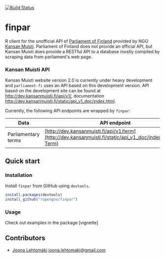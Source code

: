 [![Build Status](https://travis-ci.org/rOpenGov/finpar.svg?branch=master)](https://travis-ci.org/rOpenGov/finpar)

finpar
======

R client for the unofficial API of [Parliament of Finland](http://web.eduskunta.fi/Resource.phx/parliament/index.htx) provided by NGO [Kansan Muisti](http://www.kansanmuisti.fi/about/background/). Parliament of Finland does not provide an official API, but Kansan Muisti does provide a RESTful API to a database mostly compiled by scraping data from parliament's web page. 

### Kansan Muisti API

Kansan Muisti website version 2.0 is currently under heavy development and `parliament-fi` uses an API based on this development version. API based on the development site can be found at http://dev.kansanmuisti.fi/api/v1/, documentation http://dev.kansanmuisti.fi/static/api_v1_doc/index.html.

Currently, the following API endpoints are wrapped by `finpar`:

| Data                | API endpoint                       | Function                           |
|---------------------|------------------------------------|------------------------------------|
| Parliamentary terms | [http://dev.kansanmuisti.fi/api/v1/term](http://dev.kansanmuisti.fi/static/api_v1_doc/index.html#api-Term) | `term()` |

## Quick start

### Installation

Install `finpar` from GitHub using `devtools`.

```r
install.packages(devtools)
install_github("ropengov/finpar")
```

### Usage

Check out examples in the package [vignette]

## Contributors

+ [Joona Lehtomäki](https://github.com/jlehtoma) <joona.lehtomaki@gmail.com>
